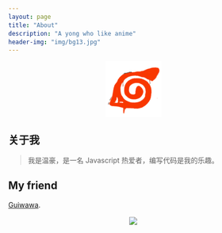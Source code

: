 ```yaml
---
layout: page
title: "About"
description: "A yong who like anime"
header-img: "img/bg13.jpg"
---
```


<center>
    <p><img src="img/first12.png" align="center"></p>
</center>


## 关于我

>我是温豪，是一名 Javascript 热爱者，编写代码是我的乐趣。


## My friend

[Guiwawa](https://github.com/Guiwawa).

<center>
    <p><img src="http://dreamofbook.qiniudn.com/hacker.png" align="center"></p>
</center>
